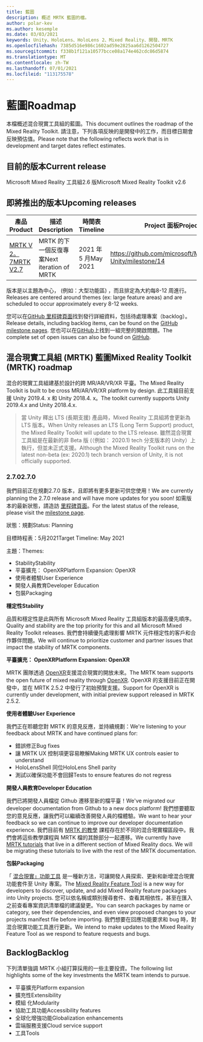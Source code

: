 ```yaml
---
title: 藍圖
description: 概述 MRTK 藍圖的檔。
author: polar-kev
ms.author: kesemple
ms.date: 03/03/2021
keywords: Unity、HoloLens、HoloLens 2、Mixed Reality、開發、MRTK
ms.openlocfilehash: 7385d516e986c1602ad59e2825aa6d1262504727
ms.sourcegitcommit: f338b1f121a10577bcce08a174e462cdc86d5874
ms.translationtype: MT
ms.contentlocale: zh-TW
ms.lasthandoff: 07/01/2021
ms.locfileid: "113175578"
---
```

# <a name="roadmap"></a><span data-ttu-id="91283-104">藍圖</span><span class="sxs-lookup"><span data-stu-id="91283-104">Roadmap</span></span>

<span data-ttu-id="91283-105">本檔概述混合現實工具組的藍圖。</span><span class="sxs-lookup"><span data-stu-id="91283-105">This document outlines the roadmap of the Mixed Reality Toolkit.</span></span> <span data-ttu-id="91283-106">請注意，下列各項反映的是開發中的工作，而目標日期會反映預估值。</span><span class="sxs-lookup"><span data-stu-id="91283-106">Please note that the following reflects work that is in development and target dates reflect estimates.</span></span>

## <a name="current-release"></a><span data-ttu-id="91283-107">目前的版本</span><span class="sxs-lookup"><span data-stu-id="91283-107">Current release</span></span>

<span data-ttu-id="91283-108">Microsoft Mixed Reality 工具組2.6 版</span><span class="sxs-lookup"><span data-stu-id="91283-108">Microsoft Mixed Reality Toolkit v2.6</span></span>

## <a name="upcoming-releases"></a><span data-ttu-id="91283-109">即將推出的版本</span><span class="sxs-lookup"><span data-stu-id="91283-109">Upcoming releases</span></span>

| <span data-ttu-id="91283-110">產品</span><span class="sxs-lookup"><span data-stu-id="91283-110">Product</span></span> | <span data-ttu-id="91283-111">描述</span><span class="sxs-lookup"><span data-stu-id="91283-111">Description</span></span> | <span data-ttu-id="91283-112">時間表</span><span class="sxs-lookup"><span data-stu-id="91283-112">Timeline</span></span> | <span data-ttu-id="91283-113">Project 面板</span><span class="sxs-lookup"><span data-stu-id="91283-113">Project board</span></span> |
| --- | --- | --- | --- |
| [<span data-ttu-id="91283-114">MRTK V 2。7</span><span class="sxs-lookup"><span data-stu-id="91283-114">MRTK V2.7</span></span>](#270) | <span data-ttu-id="91283-115">MRTK 的下一個反復專案</span><span class="sxs-lookup"><span data-stu-id="91283-115">Next iteration of MRTK</span></span> | <span data-ttu-id="91283-116">2021 年 5 月</span><span class="sxs-lookup"><span data-stu-id="91283-116">May 2021</span></span> | https://github.com/microsoft/MixedRealityToolkit-Unity/milestone/14 |

<span data-ttu-id="91283-117">版本是以主題為中心， (例如：大型功能區) ，而且排定為大約每8-12 周進行。</span><span class="sxs-lookup"><span data-stu-id="91283-117">Releases are centered around themes (ex: large feature areas) and are scheduled to occur approximately every 8-12 weeks.</span></span>

<span data-ttu-id="91283-118">您可以在[GitHub 里程碑頁面](https://github.com/Microsoft/MixedRealityToolkit-Unity/milestones)找到發行詳細資料，包括待處理專案（backlog）。</span><span class="sxs-lookup"><span data-stu-id="91283-118">Release details, including backlog items, can be found on the [GitHub milestone pages](https://github.com/Microsoft/MixedRealityToolkit-Unity/milestones).</span></span> <span data-ttu-id="91283-119">您也可以在[GitHub](https://github.com/microsoft/MixedRealityToolkit-Unity/issues)上找到一組完整的開啟問題。</span><span class="sxs-lookup"><span data-stu-id="91283-119">The complete set of open issues can also be found on [GitHub](https://github.com/microsoft/MixedRealityToolkit-Unity/issues).</span></span>

## <a name="mixed-reality-toolkit-mrtk-roadmap"></a><span data-ttu-id="91283-120">混合現實工具組 (MRTK) 藍圖</span><span class="sxs-lookup"><span data-stu-id="91283-120">Mixed Reality Toolkit (MRTK) roadmap</span></span>

<span data-ttu-id="91283-121">混合的現實工具組建基於設計的跨 MR/AR/VR/XR 平臺。</span><span class="sxs-lookup"><span data-stu-id="91283-121">The Mixed Reality Toolkit is built to be cross MR/AR/VR/XR platform by design.</span></span> <span data-ttu-id="91283-122">此工具組目前支援 Unity 2019.4. x 和 Unity 2018.4. x。</span><span class="sxs-lookup"><span data-stu-id="91283-122">The toolkit currently supports Unity 2019.4.x and Unity 2018.4.x.</span></span>

> <span data-ttu-id="91283-123">當 Unity 釋出 LTS (長期支援) 產品時，Mixed Reality 工具組將會更新為 LTS 版本。</span><span class="sxs-lookup"><span data-stu-id="91283-123">When Unity releases an LTS (Long Term Support) product, the Mixed Reality Toolkit will update to the LTS release.</span></span> <span data-ttu-id="91283-124">雖然混合現實工具組是在最新的非 Beta 版 (（例如： 2020.1) tech 分支版本的 Unity）上執行，但並未正式支援。</span><span class="sxs-lookup"><span data-stu-id="91283-124">Although the Mixed Reality Toolkit runs on the latest non-beta (ex: 2020.1) tech branch version of Unity, it is not officially supported.</span></span>

### <a name="270"></a><span data-ttu-id="91283-125">2.7.0</span><span class="sxs-lookup"><span data-stu-id="91283-125">2.7.0</span></span>

<span data-ttu-id="91283-126">我們目前正在規劃2.7.0 版本，且即將有更多更新可供您使用！</span><span class="sxs-lookup"><span data-stu-id="91283-126">We are currently planning the 2.7.0 release and will have more updates for you soon!</span></span>
<span data-ttu-id="91283-127">如需版本的最新狀態，請造訪 [里程碑頁面](https://github.com/microsoft/MixedRealityToolkit-Unity/milestone/14)。</span><span class="sxs-lookup"><span data-stu-id="91283-127">For the latest status of the release, please visit the [milestone page](https://github.com/microsoft/MixedRealityToolkit-Unity/milestone/14).</span></span>

<span data-ttu-id="91283-128">狀態：規劃</span><span class="sxs-lookup"><span data-stu-id="91283-128">Status: Planning</span></span>

<span data-ttu-id="91283-129">目標時程表：5月2021</span><span class="sxs-lookup"><span data-stu-id="91283-129">Target Timeline: May 2021</span></span>

<span data-ttu-id="91283-130">主題：</span><span class="sxs-lookup"><span data-stu-id="91283-130">Themes:</span></span>

- <span data-ttu-id="91283-131">Stability</span><span class="sxs-lookup"><span data-stu-id="91283-131">Stability</span></span> 
- <span data-ttu-id="91283-132">平臺擴充： OpenXR</span><span class="sxs-lookup"><span data-stu-id="91283-132">Platform Expansion: OpenXR</span></span>
- <span data-ttu-id="91283-133">使用者體驗</span><span class="sxs-lookup"><span data-stu-id="91283-133">User Experience</span></span>
- <span data-ttu-id="91283-134">開發人員教育</span><span class="sxs-lookup"><span data-stu-id="91283-134">Developer Education</span></span>
- <span data-ttu-id="91283-135">包裝</span><span class="sxs-lookup"><span data-stu-id="91283-135">Packaging</span></span>

<span data-ttu-id="91283-136">**穩定性**</span><span class="sxs-lookup"><span data-stu-id="91283-136">**Stability**</span></span>

<span data-ttu-id="91283-137">品質和穩定性是此與所有 Microsoft Mixed Reality 工具組版本的最高優先順序。</span><span class="sxs-lookup"><span data-stu-id="91283-137">Quality and stability are the top priority for this and all Microsoft Mixed Reality Toolkit releases.</span></span> <span data-ttu-id="91283-138">我們會持續優先處理影響 MRTK 元件穩定性的客戶和合作夥伴問題。</span><span class="sxs-lookup"><span data-stu-id="91283-138">We will continue to prioritize customer and partner issues that impact the stability of MRTK components.</span></span>

<span data-ttu-id="91283-139">**平臺擴充： OpenXR**</span><span class="sxs-lookup"><span data-stu-id="91283-139">**Platform Expansion: OpenXR**</span></span>

<span data-ttu-id="91283-140">MRTK 團隊透過 [OpenXR](https://techcommunity.microsoft.com/t5/mixed-reality-blog/moving-forward-to-openxr/ba-p/1825672)支援混合現實的開放未來。</span><span class="sxs-lookup"><span data-stu-id="91283-140">The MRTK team supports the open future of mixed reality through [OpenXR](https://techcommunity.microsoft.com/t5/mixed-reality-blog/moving-forward-to-openxr/ba-p/1825672).</span></span> <span data-ttu-id="91283-141">OpenXR 的支援目前正在開發中，並在 MRTK 2.5.2 中發行了初始預覽支援。</span><span class="sxs-lookup"><span data-stu-id="91283-141">Support for OpenXR is currently under development, with initial preview support released in MRTK 2.5.2.</span></span>

<span data-ttu-id="91283-142">**使用者體驗**</span><span class="sxs-lookup"><span data-stu-id="91283-142">**User Experience**</span></span>

<span data-ttu-id="91283-143">我們正在聆聽您對 MRTK 的意見反應，並持續規劃：</span><span class="sxs-lookup"><span data-stu-id="91283-143">We're listening to your feedback about MRTK and have continued plans for:</span></span>

- <span data-ttu-id="91283-144">錯誤修正</span><span class="sxs-lookup"><span data-stu-id="91283-144">Bug fixes</span></span>
- <span data-ttu-id="91283-145">讓 MRTK UX 控制項更容易瞭解</span><span class="sxs-lookup"><span data-stu-id="91283-145">Making MRTK UX controls easier to understand</span></span>
- <span data-ttu-id="91283-146">HoloLensShell 同位</span><span class="sxs-lookup"><span data-stu-id="91283-146">HoloLens Shell parity</span></span>
- <span data-ttu-id="91283-147">測試以確保功能不會回歸</span><span class="sxs-lookup"><span data-stu-id="91283-147">Tests to ensure features do not regress</span></span>

<span data-ttu-id="91283-148">**開發人員教育**</span><span class="sxs-lookup"><span data-stu-id="91283-148">**Developer Education**</span></span>

<span data-ttu-id="91283-149">我們已將開發人員檔從 Github 遷移至新的檔平臺！</span><span class="sxs-lookup"><span data-stu-id="91283-149">We've migrated our developer documentation from Github to a new docs platform!</span></span> <span data-ttu-id="91283-150">我們想要聽取您的意見反應，讓我們可以繼續改善開發人員的檔體驗。</span><span class="sxs-lookup"><span data-stu-id="91283-150">We want to hear your feedback so we can continue to improve our developer documentation experience.</span></span>
<span data-ttu-id="91283-151">我們目前有 [MRTK 的教學](/windows/mixed-reality/develop/unity/tutorials) 課程存在於不同的混合現實檔區段中。我們會將這些教學課程與 MRTK 檔的其餘部分一起遷移。</span><span class="sxs-lookup"><span data-stu-id="91283-151">We currently have [MRTK tutorials](/windows/mixed-reality/develop/unity/tutorials) that live in a different section of Mixed Reality docs. We will be migrating these tutorials to live with the rest of the MRTK documentation.</span></span> 

<span data-ttu-id="91283-152">**包裝**</span><span class="sxs-lookup"><span data-stu-id="91283-152">**Packaging**</span></span>

<span data-ttu-id="91283-153">「 [混合現實」功能工具](/windows/mixed-reality/develop/unity/welcome-to-mr-feature-tool) 是一種新方法，可讓開發人員探索、更新和新增混合現實功能套件至 Unity 專案。</span><span class="sxs-lookup"><span data-stu-id="91283-153">The [Mixed Reality Feature Tool](/windows/mixed-reality/develop/unity/welcome-to-mr-feature-tool) is a new way for developers to discover, update, and add Mixed Reality feature packages into Unity projects.</span></span> <span data-ttu-id="91283-154">您可以依名稱或類別搜尋套件、查看其相依性，甚至在匯入之前查看專案資訊清單檔的建議變更。</span><span class="sxs-lookup"><span data-stu-id="91283-154">You can search packages by name or category, see their dependencies, and even view proposed changes to your projects manifest file before importing.</span></span> <span data-ttu-id="91283-155">我們想要在回應功能要求和 bug 時，對混合現實功能工具進行更新。</span><span class="sxs-lookup"><span data-stu-id="91283-155">We intend to make updates to the Mixed Reality Feature Tool as we respond to feature requests and bugs.</span></span>

## <a name="backlog"></a><span data-ttu-id="91283-156">Backlog</span><span class="sxs-lookup"><span data-stu-id="91283-156">Backlog</span></span>

<span data-ttu-id="91283-157">下列清單強調 MRTK 小組打算採用的一些主要投資。</span><span class="sxs-lookup"><span data-stu-id="91283-157">The following list highlights some of the key investments the MRTK team intends to pursue.</span></span>

- <span data-ttu-id="91283-158">平臺擴充</span><span class="sxs-lookup"><span data-stu-id="91283-158">Platform expansion</span></span>
- <span data-ttu-id="91283-159">擴充性</span><span class="sxs-lookup"><span data-stu-id="91283-159">Extensibility</span></span>
- <span data-ttu-id="91283-160">模組 化</span><span class="sxs-lookup"><span data-stu-id="91283-160">Modularity</span></span>
- <span data-ttu-id="91283-161">協助工具功能</span><span class="sxs-lookup"><span data-stu-id="91283-161">Accessibility features</span></span>
- <span data-ttu-id="91283-162">全球化增強功能</span><span class="sxs-lookup"><span data-stu-id="91283-162">Globalization enhancements</span></span>
- <span data-ttu-id="91283-163">雲端服務支援</span><span class="sxs-lookup"><span data-stu-id="91283-163">Cloud service support</span></span>
- <span data-ttu-id="91283-164">工具</span><span class="sxs-lookup"><span data-stu-id="91283-164">Tools</span></span>

